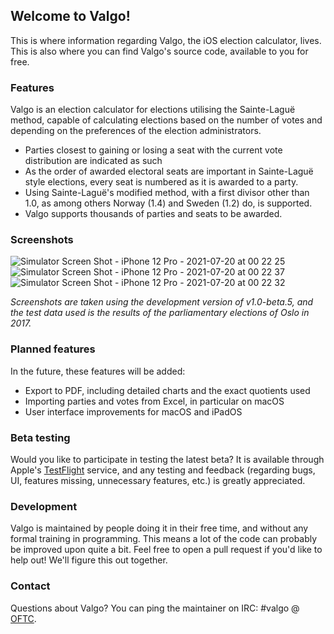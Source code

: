 ## Welcome to Valgo!
This is where information regarding Valgo, the iOS election calculator, lives. This is also where you can find Valgo's source code, available to you for free.

### Features
Valgo is an election calculator for elections utilising the Sainte-Laguë method, capable of calculating elections based on the number of votes and depending on the preferences of the election administrators.
* Parties closest to gaining or losing a seat with the current vote distribution are indicated as such
* As the order of awarded electoral seats are important in Sainte-Laguë style elections, every seat is numbered as it is awarded to a party.
* Using Sainte-Laguë's modified method, with a first divisor other than 1.0, as among others Norway (1.4) and Sweden (1.2) do, is supported.
* Valgo supports thousands of parties and seats to be awarded.

### Screenshots
![Simulator Screen Shot - iPhone 12 Pro - 2021-07-20 at 00 22 25](https://user-images.githubusercontent.com/20601489/126236465-d2f6fe40-21f5-4260-a8c0-b6bac74d920a.png) ![Simulator Screen Shot - iPhone 12 Pro - 2021-07-20 at 00 22 37](https://user-images.githubusercontent.com/20601489/126236468-3f13f702-d992-48b2-a518-6b0e77c04d3e.png) ![Simulator Screen Shot - iPhone 12 Pro - 2021-07-20 at 00 22 32](https://user-images.githubusercontent.com/20601489/126236470-56648858-d5d3-4a8b-b805-651df115b8fc.png)

*Screenshots are taken using the development version of v1.0-beta.5, and the test data used is the results of the parliamentary elections of Oslo in 2017.*

### Planned features
In the future, these features will be added:
* Export to PDF, including detailed charts and the exact quotients used
* Importing parties and votes from Excel, in particular on macOS
* User interface improvements for macOS and iPadOS

### Beta testing
Would you like to participate in testing the latest beta? It is available through Apple's [TestFlight](https://testflight.apple.com/join/yuMl8zTx) service, and any testing and feedback (regarding bugs, UI, features missing, unnecessary features, etc.) is greatly appreciated.

### Development
Valgo is maintained by people doing it in their free time, and without any formal training in programming. This means a lot of the code can probably be improved upon quite a bit. Feel free to open a pull request if you'd like to help out! We'll figure this out together.

### Contact
Questions about Valgo? You can ping the maintainer on IRC: #valgo @ [OFTC](https://www.oftc.net/WebChat).
